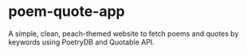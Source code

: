 # poem-quote-app
A simple, clean, peach-themed website to fetch poems and quotes by keywords using PoetryDB and Quotable API.
